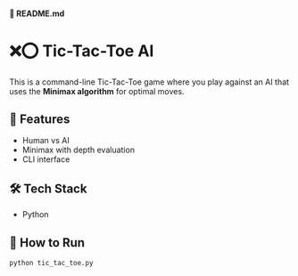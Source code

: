 #### 📘 README.md

# ❌⭕ Tic-Tac-Toe AI

This is a command-line Tic-Tac-Toe game where you play against an AI that uses the **Minimax algorithm** for optimal moves.

## 🧠 Features

- Human vs AI
- Minimax with depth evaluation
- CLI interface

## 🛠️ Tech Stack

- Python

## 🚀 How to Run

```bash
python tic_tac_toe.py
